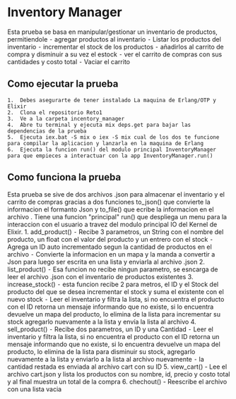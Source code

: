 # Inventory Manager
Esta prueba se basa en manipular/gestionar un inventario de productos, permitiendole 
	⁃	agregar productos al inventario
	⁃	Listar los productos del inventario
	⁃	incrementar el stock de los productos
	⁃	añadirlos al carrito de compra y disminuir a su vez el estock
	⁃	ver el carrito de compras con sus cantidades y costo total 
	⁃	Vaciar el carrito 
## Como ejecutar la prueba
	1.	Debes asegurarte de tener instalado La maquina de Erlang/OTP y Elixir
	2.	Clona el repositorio Reto1 
	3.	Ve a la carpeta incentory_manager
	4.	Abre tu terminal y ejecuta mix deps.get para bajar las dependencias de la prueba
	5.	Ejecuta iex.bat -S mix o iex -S mix cual de los dos te funcione para compilar la aplicacion y lanzarla en la maquina de Erlang
	6.	Ejecuta la funcion run() del modulo principal InventoryManager para que empieces a interactuar con la app InventoryManager.run()
## Como funciona la prueba 
Esta prueba se sive de dos archivos .json para almacenar el inventario y el carrito de compras gracias a dos funciones to_json() que convierte la informacion el formanto Json y to_file() que ecribe la informacion en el archivo .
Tiene una funcion "principal" run() que despliega un menu para la interaccion con el usuario a travez del modulo principal IO del Kernel de Elixir.
	1.	add_product()
	  ⁃	Recibe 3 parametros, un String con el nombre del producto, un float con el valor del producto y un entrero con el stock 
	  ⁃	Agrega un ID auto incrementado segun la cantidad de productos en el archivo
	  ⁃	Convierte la informacion en un mapa y la manda a convertir a Json para luego ser escrita en una lista y enviarla al archivo .json
	2.	list_product()
	  ⁃	Esa funcion no recibe ningun parametro, se esncarga de leer el archivo .json con el inventario de productos existentes
	3.	increase_stock()
	  ⁃	esta funcion recibe 2 para metros, el ID y el Stock del producto del que se desea incrementar el stock y suma el existente con el nuevo stock
	  ⁃	Leer el inventario y filtra la lista, si no encuentra el producto con el ID retorna un mensaje informando que no existe, si lo encuentra devuelve un mapa del producto, lo elimina de la lista para incrementar su stock agregarlo nuevamente a la lista y envía la lista al archivo
	4.	sell_product()
	  ⁃	Recibe dos parametros, un ID y una Cantidad 
	  ⁃	Leer el inventario y filtra la lista, si no encuentra el producto con el ID retorna un mensaje informando que no existe, si lo encuentra devuelve un mapa del producto, lo elimina de la lista para disminuir su stock, agregarlo nuevamente a la lista y enviarlo a la lista al archivo nuevamente
	  ⁃	la cantidad restada es enviada al archivo cart con su ID
  5. view_cart()
    - Lee el archivo cart.json y lista los productos con su nombre, id, precio y costo total y al final muestra un total de la compra
  6. chechout()
    - Reescribe el archivo con una lista vacia


